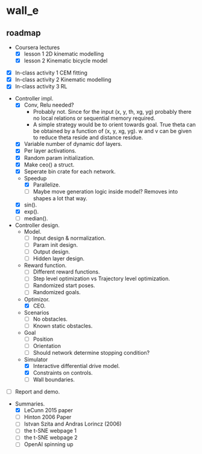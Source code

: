 # wall\_e

## roadmap
- Coursera lectures
    - [x] lesson 1 2D kinematic modelling
    - [x] lesson 2 Kinematic bicycle model
- [x] In-class activity 1 CEM fitting
- [x] In-class activity 2 Kinematic modelling
- [x] In-class activity 3 RL
- Controller impl.
    - [x] Conv, Relu needed?
        - Probably not. Since for the input (x, y, th, xg, yg) probably there no local relations or sequential memory required.
        - A simple strategy would be to orient towards goal. True theta can be obtained by a function of (x, y, xg, yg). w and v can be given to reduce theta reside and distance residue.
    - [x] Variable number of dynamic dof layers.
    - [x] Per layer activations.
    - [x] Random param initialization.
    - [x] Make ceo() a struct.
    - [x] Seperate bin crate for each network.
    - Speedup
        - [x] Parallelize.
        - [ ] Maybe move generation logic inside model? Removes into shapes a lot that way.
    - [x] sin().
    - [x] exp().
    - [ ] median().
- Controller design.
    - Model.
        - [ ] Input design & normalization.
        - [ ] Param init design.
        - [ ] Output design.
        - [ ] Hidden layer design.
    - Reward function.
        - [ ] Different reward functions.
        - [ ] Step level optimization vs Trajectory level optimization.
        - [ ] Randomized start poses.
        - [ ] Randomized goals.
    - Optimizor.
        - [x] CEO.
    - Scenarios
        - [ ] No obstacles.
        - [ ] Known static obstacles.
    - Goal
        - [ ] Position
        - [ ] Orientation
        - [ ] Should network determine stopping condition?
    - Simulator
        - [x] Interactive differential drive model.
        - [x] Constraints on controls.
        - [ ] Wall boundaries.
- [ ] Report and demo.
- Summaries.
    - [x] LeCunn 2015 paper
    - [ ] Hinton 2006 Paper
    - [ ] Istvan Szita and Andras Lorincz (2006)
    - [ ] the t-SNE webpage 1
    - [ ] the t-SNE webpage 2
    - [ ] OpenAI spinning up
